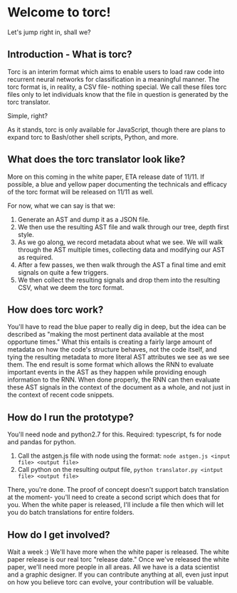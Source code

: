 # Welcome to torc!

Let's jump right in, shall we?

## Introduction - What is torc?
Torc is an interim format which aims to enable users to load raw code into recurrent neural networks for classification in a meaningful manner. The torc format is, in reality, a CSV file- nothing special. We call these files torc files only to let individuals know that the file in question is generated by the torc translator.

Simple, right?  

As it stands, torc is only available for JavaScript, though there are plans to expand torc to Bash/other shell scripts, Python, and more. 

## What does the torc translator look like?
More on this coming in the white paper, ETA release date of 11/11. If possible, a blue and yellow paper documenting the technicals and efficacy of the torc format will be released on 11/11 as well.

For now, what we can say is that we:
1) Generate an AST and dump it as a JSON file.
2) We then use the resulting AST file and walk through our tree, depth first style.
3) As we go along, we record metadata about what we see. We will walk through the AST multiple times, collecting data and modifying our AST as required.
4) After a few passes, we then walk through the AST a final time and emit signals on quite a few triggers.
5) We then collect the resulting signals and drop them into the resulting CSV, what we deem the torc format.

## How does torc work?
You'll have to read the blue paper to really dig in deep, but the idea can be described as "making the most pertinent data available at the most opportune times." What this entails is creating a fairly large amount of metadata on how the code's structure behaves, not the code itself, and tying the resulting metadata to more literal AST attributes we see as we see them. The end result is some format which allows the RNN to evaluate important events in the AST as they happen while providing enough information to the RNN. When done properly, the RNN can then evaluate these AST signals in the context of the document as a whole, and not just in the context of recent code snippets.

## How do I run the prototype?
You'll need node and python2.7 for this. Required: typescript, fs for node and pandas for python.
1) Call the astgen.js file with node using the format: `node astgen.js <input file> <output file>`
2) Call python on the resulting output file, `python translator.py <intput file> <output file>`

There, you're done. The proof of concept doesn't support batch translation at the moment- you'll need to create a second script which does that for you. When the white paper is released, I'll include a file then which will let you do batch translations for entire folders.

## How do I get involved?
Wait a week :) We'll have more when the white paper is released. The white paper release is our real torc "release date." Once we've released the white paper, we'll need more people in all areas. All we have is a data scientist and a graphic designer. If you can contribute anything at all, even just input on how you believe torc can evolve, your contribution will be valuable.
